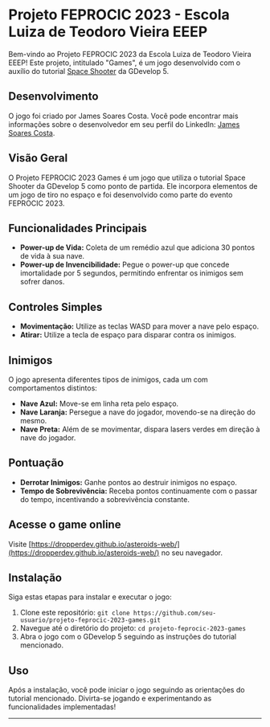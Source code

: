 
# Projeto FEPROCIC 2023 - Escola Luiza de Teodoro Vieira EEEP

Bem-vindo ao Projeto FEPROCIC 2023 da Escola Luiza de Teodoro Vieira EEEP! Este projeto, intitulado "Games", é um jogo desenvolvido com o auxílio do tutorial [Space Shooter](https://wiki.gdevelop.io/gdevelop5/tutorials/space-shooter/) da GDevelop 5.

## Desenvolvimento

O jogo foi criado por James Soares Costa. Você pode encontrar mais informações sobre o desenvolvedor em seu perfil do LinkedIn: [James Soares Costa](https://www.linkedin.com/in/james-soares-costa/).

## Visão Geral

O Projeto FEPROCIC 2023 Games é um jogo que utiliza o tutorial Space Shooter da GDevelop 5 como ponto de partida. Ele incorpora elementos de um jogo de tiro no espaço e foi desenvolvido como parte do evento FEPROCIC 2023.

## Funcionalidades Principais

- **Power-up de Vida:** Coleta de um remédio azul que adiciona 30 pontos de vida à sua nave.
- **Power-up de Invencibilidade:** Pegue o power-up que concede imortalidade por 5 segundos, permitindo enfrentar os inimigos sem sofrer danos.
## Controles Simples

- **Movimentação:** Utilize as teclas WASD para mover a nave pelo espaço.
- **Atirar:** Utilize a tecla de espaço para disparar contra os inimigos.

## Inimigos

O jogo apresenta diferentes tipos de inimigos, cada um com comportamentos distintos:

- **Nave Azul:** Move-se em linha reta pelo espaço.
- **Nave Laranja:** Persegue a nave do jogador, movendo-se na direção do mesmo.
- **Nave Preta:** Além de se movimentar, dispara lasers verdes em direção à nave do jogador.

## Pontuação

- **Derrotar Inimigos:** Ganhe pontos ao destruir inimigos no espaço.
- **Tempo de Sobrevivência:** Receba pontos continuamente com o passar do tempo, incentivando a sobrevivência constante.

## Acesse o game online

 Visite [https://dropperdev.github.io/asteroids-web/](https://dropperdev.github.io/asteroids-web/) no seu navegador.
## Instalação

Siga estas etapas para instalar e executar o jogo:

1. Clone este repositório: `git clone https://github.com/seu-usuario/projeto-feprocic-2023-games.git`
2. Navegue até o diretório do projeto: `cd projeto-feprocic-2023-games`
3. Abra o jogo com o GDevelop 5 seguindo as instruções do tutorial mencionado.

## Uso

Após a instalação, você pode iniciar o jogo seguindo as orientações do tutorial mencionado. Divirta-se jogando e experimentando as funcionalidades implementadas!

---

